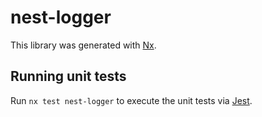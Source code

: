 # nest-logger

This library was generated with [Nx](https://nx.dev).

## Running unit tests

Run `nx test nest-logger` to execute the unit tests via [Jest](https://jestjs.io).
